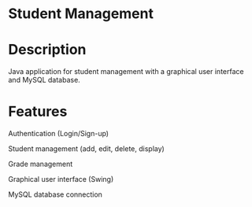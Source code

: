 # Student Management

# Description

Java application for student management with a graphical user interface and MySQL database.

# Features

Authentication (Login/Sign-up)

Student management (add, edit, delete, display)

Grade management

Graphical user interface (Swing)

MySQL database connection

